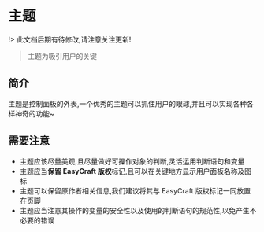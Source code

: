 # 主题

!> 此文档后期有待修改,请注意关注更新!

> 主题为吸引用户的关键

## 简介

主题是控制面板的外表,一个优秀的主题可以抓住用户的眼球,并且可以实现各种各样神奇的功能~

## 需要注意

* 主题应该尽量美观,且尽量做好可操作对象的判断,灵活运用判断语句和变量
* 主题应当**保留 EasyCraft 版权**标记,且可以在关键地方显示用户面板名称及图标
* 主题可以保留原作者相关信息,我们建议将其与 EasyCraft 版权标记一同放置在页脚
* 主题应当注意其操作的变量的安全性以及使用的判断语句的规范性,以免产生不必要的错误

